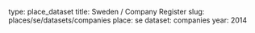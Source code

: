 type: place_dataset
title: Sweden / Company Register
slug: places/se/datasets/companies
place: se
dataset: companies
year: 2014
